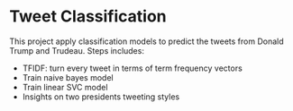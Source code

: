 # Tweet Classification 
This project apply classification models to predict the tweets from Donald Trump and Trudeau.
Steps includes:
  - TFIDF: turn every tweet in terms of term frequency vectors
  - Train naive bayes model
  - Train linear SVC model
  - Insights on two presidents tweeting styles
